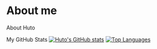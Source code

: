 # About me
About Huto

My GitHub Stats
[![Huto's GitHub stats](https://github-readme-stats.vercel.app/api?username=hutotpn&show_icons=true)](https://github.com/hutotpn)
[![Top Languages](https://github-readme-stats.vercel.app/api/top-langs/?username=hutotpn)](https://github.com/hutotpn)
